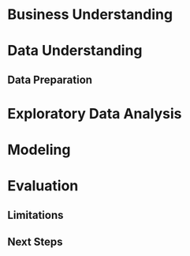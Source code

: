 # Business Understanding

# Data Understanding

## Data Preparation

# Exploratory Data Analysis

# Modeling

# Evaluation

## Limitations

## Next Steps
